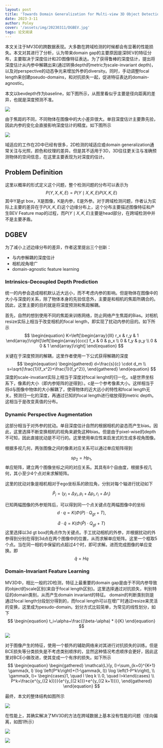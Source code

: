 ```yaml
---
layout: post
title: 'Towards Domain Generalization for Multi-view 3D Object Detection in Bird-Eye-View'
date: 2023-3-11
author: Poley
cover: '/assets/img/20230311/DGBEV.jpg'
tags: 论文阅读  
---
```



本文关注于MV3D的跨数据表现。大多数在跨域检测的时候都会有显著的性能损失。本文对其进行了分析，认为带来domain gap的主要原因是深BEV的特征分布，主要取决于深度估计和2D图像特征表达。为了获得鲁棒的深度估计，提出将深度估计从内参中解耦出来(通过转换depth的metric为scale-invariant depth)，以及对perspective的动态争光来增加外参的diversity。同时，手动调整focal length来创建pseudo-domains，和对抗损失一起，促进特征表达的domain-agnostic。

本文以bevdepth作为baseline，如下图所示，从图里看似乎主要是径向距离的差异，也就是深度预测不准。

![](/assets/img/20230311/DGBEVF1.jpg)

由于焦距的不同，不同物体在图像中的大小差异很大。单目深度估计主要靠先验，因此内参的变化会直接影响深度估计的精度。如下图所示

![](/assets/img/20230311/DGBEVF2.jpg)

域适应的工作在2D中已经有很多，2D检测的域适应或domain generalization通常关注与光照，颜色和纹理的差异。但是其不适用于3D，3D往往更关注与准确预测物体的空间信息，在这里主要表现为对深度的估计。

## Problem Definition

这里以概率的形式定义这个问题，整个检测问题的分布可以表示为
$$
\begin{equation}
P(Y, X, K, E)=P(Y \mid X, K, E) P(X, K, E)
\end{equation}
$$
其中Y是gt box，X是图像，K是内参，E是外参。对于跨域检测问题，作者认为实际上主要的差异在于$P(X, K, E)$这个边缘分布上，这个分布主要描述图像特征和产生BEV Feature map的过程，而$P(Y \mid X, K, E)$主要是head部分，在跨域检测中并不是主要矛盾。

## DGBEV
为了减小上述边缘分布的差异，作者这里提出三个创新：
+ 与内参解耦的深度估计
+ 相机视角增广
+ domain-agnostic feature learning


### Intrinsics-Decoupled Depth Prediction
统一的内参会造成相机默认近大远小，而不考虑内参的影响。但是物体在图像中的大小与深度的关系，除了物体本身的先验信息外，主要是和相机的焦距所耦合的。因此，这里主要的目的就是将深度预测和焦距解耦。

首先，自然的想到使用不同的焦距来训练网络，防止网络产生焦距的Bias。对相机resize实际上相当于改变相机的focal length，即实现了扰动内参的目的。如下所示
$$
\begin{equation}
K=\left[\begin{array}{lll}
r_x & r_y & 1
\end{array}\right]\left[\begin{array}{ccc}
f_x & 0 & p_x \\
0 & f_y & p_y \\
0 & 0 & 1
\end{array}\right]
\end{equation}
$$

关键在于深度预测的解耦，这里作者使用一下公式获得解耦的深度
$$
\begin{equation}
\begin{gathered}
d=\frac{s}{c} \cdot d_m \\
s=\sqrt{\frac{1}{f_x^2}+\frac{1}{f_y^2}},
\end{gathered}
\end{equation}
$$
深度的scale-invatiant实际上相当于深度对focal lenght的归一化。s是世界坐标系下，像素的大小（即内参矩阵的逆得到）。c是一个参考像素大小。这样相当于将d与图像中物体的大小解耦了，使得物体的近大远小的特性和focal length无关。预测归一化的深度，再通过已知的focal length进行缩放得到metric depth。这相当于是改变真值的分布。

### Dynamic Perspective Augmentation

这部分相当于对外参的扰动。单目深度估计自然的根据相机的姿态而产生bias。因此，这里选择不断变换相机的视角来避免这种bias。但是由于pixel-wise的depth不可知，因此直接扰动是不可行的。这里使用单应性来启发式的生成多视角图像。

根据多视几何，两张图像之间的像素对应关系可以通过单应矩阵得到

$$
\begin{equation}
s p_2=H p_1,
\end{equation}
$$
单应矩阵，建立两个图像坐标之间的对应关系。其具有8个自由度，根据多视几何，其小至少4个点对来求解矩阵。

这里的扰动对象是相机相对于ego坐标系的欧拉角，分别对每个轴进行扰动如下

$$
\begin{equation}
\hat{P}_i=\left(y_i+\Delta y_i, p_i+\Delta p_i, r_i+\Delta r_i\right)
\end{equation}
$$

已知两幅图像的外参矩阵后，可以得到同一个点关键点在两幅图像中的坐标
$$
\begin{equation}
d \cdot q=K\left(\Phi(P) \cdot Q_{g t}+T\right),
\end{equation}
$$

$$
\begin{equation}
\hat{d} \cdot \hat{q}=K\left(\Phi(\hat{P}) \cdot Q_{g t}+T\right)
\end{equation}
$$
这里选择以3d gt box的角点作为关键点。手工扰动相机的外参，并根据扰动的外参得到分别在得到3d点在两个图像中的位置，从而求解单应矩阵。这里一个框取5个点。当在同一相机中保留的点超过4个时，即可求解。进而完成图像的单应变换。即
$$
\begin{equation}
\hat{q}=H q
\end{equation}
$$

### Domain-Invariant Feature Learning

MV3D中，相比一般的2D检测，特征上最重要的domain gap是由于不同内参导致的object的scale区别(来自于focal length区别)。这里选择通过对抗损失，判别特征的domain类别，从而产生domain invariant的特征。
domain的判断类别则是通过focal length分段划分得到的，而focal length可以在增广时通过resize来灵活的变换，这里成为pesudo-domain。划分方式比较简单，为常见的线性划分，如下
$$
\begin{equation}
t_i=\alpha+\frac{(\beta-\alpha) * i}{K}
\end{equation}
$$


![](/assets/img/20230311/DGBEVF4.jpg)

对于图像产生的特征，使用一个额外的辅助网络来对其进行对抗损失的训练。但是BCE损失等分类损失是不考虑类别顺序的，显然这种情况考虑顺序会更好，因此这里对BCE小做改进，使其变成一个有序的损失。如下所示
$$
\begin{equation}
\begin{gathered}
\mathcal{L}(y, l)=\sum_{k=0}^{K+1} \gamma(k, l) \log \left(P^k\right)+(1-\gamma(k, l)) \log \left(1-P^k\right), \\
\gamma(k, l)= \begin{cases}1, \quad l \leq k \\
0, \quad l>k\end{cases} \\
P^k=\frac{e^{y_{(2 k)}}}{e^{y_{(2 k)}}+e^{y_{(2 k+1)}}},
\end{gathered}
\end{equation}
$$

最终，本文的整体结构如图所示


![](/assets/img/20230311/DGBEVF3.jpg)

在性能上，其确实解决了MV3D的方法在跨域数据上基本没有性能的问题（径向偏离，如图1所示）

![](/assets/img/20230311/DGBEVT1.jpg)

![](/assets/img/20230311/DGBEVT2.jpg)